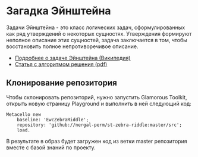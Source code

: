 # Загадка Эйнштейна

Задачи Эйнштейна - это класс логических задач, сформулированных как ряд утверждений о некоторых сущностях. Утверждения формируют неполное описание этих сущностей, задача заключается в том, чтобы восстановить полное непротиворечивое описание.

- [Подробнее о задаче Эйнштейна (Википедия)](https://ru.wikipedia.org/wiki/%D0%97%D0%B0%D0%B3%D0%B0%D0%B4%D0%BA%D0%B0_%D0%AD%D0%B9%D0%BD%D1%88%D1%82%D0%B5%D0%B9%D0%BD%D0%B0)
- [Статья с алгоритмом решения (pdf)](https://web.archive.org/web/20120118033508/http://window.edu.ru/window_catalog/files/r24338/2003_6_84.pdf)

## Клонирование репозитория

Чтобы склонировать репозиторий, нужно запустить Glamorous Toolkit, открыть новую страницу Playground и выполнить в ней следующий код:

```smalltalk
Metacello new
	baseline: 'EwcZebraRiddle';
	repository: 'github://nergal-perm/st-zebra-riddle:master/src';
	load.
```


В результате в образ будет загружен код из ветки master репозитория вместе с базой знаний по проекту.